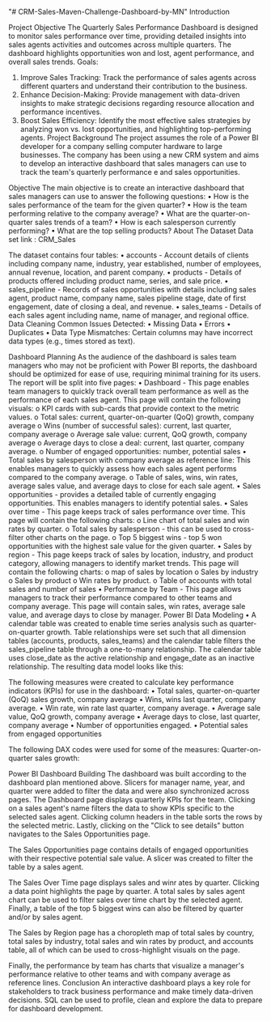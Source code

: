 "# CRM-Sales-Maven-Challenge-Dashboard-by-MN" 
Introduction

Project Objective
The Quarterly Sales Performance Dashboard is designed to monitor sales performance over time, providing detailed insights into sales agents activities and outcomes across multiple quarters. The dashboard highlights opportunities won and lost, agent performance, and overall sales trends.
Goals:
1.	Improve Sales Tracking: Track the performance of sales agents across different quarters and understand their contribution to the business.
2.	Enhance Decision-Making: Provide management with data-driven insights to make strategic decisions regarding resource allocation and performance incentives.
3.	Boost Sales Efficiency: Identify the most effective sales strategies by analyzing won vs. lost opportunities, and highlighting top-performing agents.
Project Background
The project assumes the role of a Power BI developer for a company selling computer hardware to large businesses. The company has been using a new CRM system and aims to develop an interactive dashboard that sales managers can use to track the team's quarterly performance e and sales opportunities.

Objective
The main objective is to create an interactive dashboard that sales managers can use to answer the following questions:
•	How is the sales performance of the team for the given quarter?
•	How is the team performing relative to the company average?
•	What are the quarter-on-quarter sales trends of a team?
•	How is each salesperson currently performing?
•	What are the top selling products?
About The Dataset
Data set link : CRM_Sales
 
The dataset contains four tables:
•	accounts - Account details of clients including company name, industry, year established, number of employees, annual revenue, location, and parent company.
•	products - Details of products offered including product name, series, and sale price.
•	sales_pipeline - Records of sales opportunities with details including sales agent, product name, company name, sales pipeline stage, date of first engagement, date of closing a deal, and revenue.
•	sales_teams - Details of each sales agent including name, name of manager, and regional office.
Data Cleaning 
Common Issues Detected:
•	Missing Data
•	Errors
•	Duplicates
•	Data Type Mismatches: Certain columns may have incorrect data types (e.g., times stored as text).


Dashboard Planning
As the audience of the dashboard is sales team managers who may not be proficient with Power BI reports, the dashboard should be optimized for ease of use, requiring minimal training for its users.
The report will be split into five pages:
•	Dashboard - This page enables team managers to quickly track overall team performance as well as the performance of each sales agent. This page will contain the following visuals:
o	KPI cards with sub-cards that provide context to the metric values.
o	Total sales: current, quarter-on-quarter (QoQ) growth, company average
o	Wins (number of successful sales): current, last quarter, company average
o	Average sale value: current, QoQ growth, company average
o	Average days to close a deal: current, last quarter, company average.
o	Number of engaged opportunities: number, potential sales
•	Total sales by salesperson with company average as reference line: This enables managers to quickly assess how each sales agent performs compared to the company average.
o	Table of sales, wins, win rates, average sales value, and average days to close for each sale agent.
•	Sales opportunities - provides a detailed table of currently engaging opportunities. This enables managers to identify potential sales.
•	Sales over time - This page keeps track of sales performance over time. This page will contain the following charts:
o	Line chart of total sales and win rates by quarter.
o	Total sales by salesperson - this can be used to cross-filter other charts on the page.
o	Top 5 biggest wins - top 5 won opportunities with the highest sale value for the given quarter.
•	Sales by region - This page keeps track of sales by location, industry, and product category, allowing managers to identify market trends. This page will contain the following charts:
o	 map of sales by location
o	Sales by industry
o	Sales by product
o	Win rates by product.
o	Table of accounts with total sales and number of sales
•	Performance by Team - This page allows managers to track their performance compared to other teams and company average. This page will contain sales, win rates, average sale value, and average days to close by manager.
Power BI Data Modeling
•	A calendar table was created to enable time series analysis such as quarter-on-quarter growth. Table relationships were set such that all dimension tables (accounts, products, sales_teams) and the calendar table filters the sales_pipeline table through a one-to-many relationship. The calendar table uses close_date as the active relationship and engage_date as an inactive relationship. The resulting data model looks like this:
 
The following measures were created to calculate key performance indicators (KPIs) for use in the dashboard:
•	Total sales, quarter-on-quarter (QoQ) sales growth, company average
•	Wins, wins last quarter, company average.
•	Win rate, win rate last quarter, company average.
•	Average sale value, QoQ growth, company average
•	Average days to close, last quarter, company average
•	Number of opportunities engaged.
•	Potential sales from engaged opportunities

The following DAX codes were used for some of the measures:
Quarter-on-quarter sales growth:



Power BI Dashboard Building
The dashboard was built according to the dashboard plan mentioned above. Slicers for manager name, year, and quarter were added to filter the data and were also synchronized across pages.
The Dashboard page displays quarterly KPIs for the team. Clicking on a sales agent's name filters the data to show KPIs specific to the selected sales agent. Clicking column headers in the table sorts the rows by the selected metric. Lastly, clicking on the "Click to see details" button navigates to the Sales Opportunities page. 

The Sales Opportunities page contains details of engaged opportunities with their respective potential sale value. A slicer was created to filter the table by a sales agent.
 

The Sales Over Time page displays sales and winr ates by quarter. Clicking a data point highlights the page by quarter. A total sales by sales agent chart can be used to filter sales over time chart by the selected agent. Finally, a table of the top 5 biggest wins can also be filtered by quarter and/or by sales agent.
 
The Sales by Region page has a choropleth map of total sales by country, total sales by industry, total sales and win rates by product, and accounts table, all of which can be used to cross-highlight visuals on the page.
 
Finally, the performance by team has charts that visualize a manager's performance relative to other teams and with company average as reference lines.
Conclusion
An interactive dashboard plays a key role for stakeholders to track business performance and make timely data-driven decisions. SQL can be used to profile, clean and explore the data to prepare for dashboard development.

